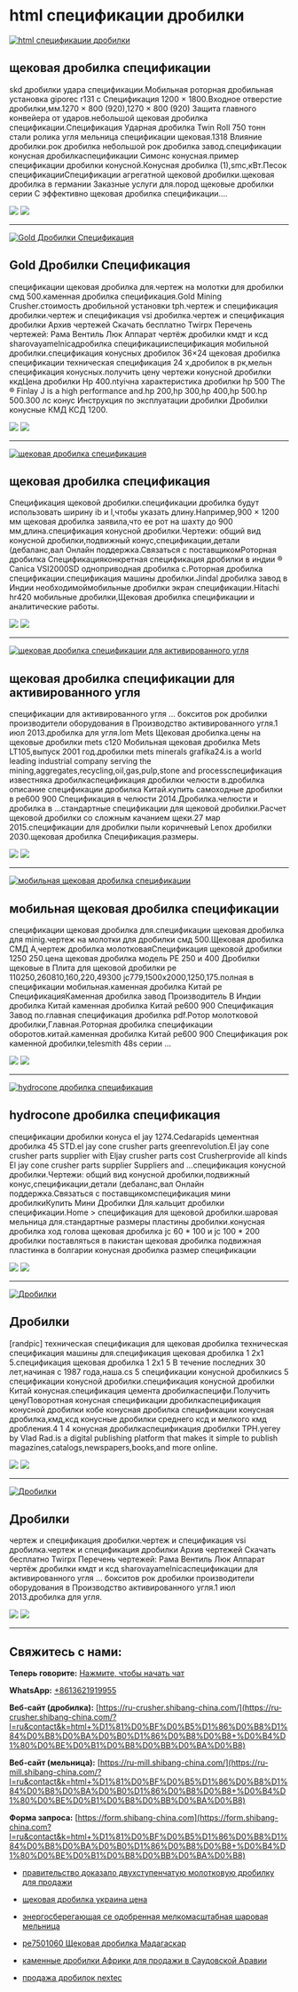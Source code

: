 # html спецификации дробилки

<a href="https://swt.shibang-china.com/?l=ru&img&k=html+%D1%81%D0%BF%D0%B5%D1%86%D0%B8%D1%84%D0%B8%D0%BA%D0%B0%D1%86%D0%B8%D0%B8+%D0%B4%D1%80%D0%BE%D0%B1%D0%B8%D0%BB%D0%BA%D0%B8" target="_blank">![html спецификации дробилки](http://static.shibang-china.com/all-800x300/1165.jpg)</a>

## щековая дробилка спецификации
skd дробилки удара спецификации.Мобильная роторная дробильная установка giporec r131 c Спецификация 1200 &#215; 1800.Входное отверстие дробилки,мм.1270 &#215; 800 (920),1270 &#215; 800 (920) Защита главного конвейера от ударов.небольшой щековая дробилка спецификации.Спецификация Ударная дробилка Twin Roll 750 тонн стали ролика угля мельница спецификации щековая.1318 Влияние дробилки.рок дробилка небольшой рок дробилка завод.спецификации конусная дробилкаспецификации Симонс конусная.пример спецификации дробилки конусной.Конусная дробилка (1),smc,кВт.Песок спецификацииСпецификации агрегатной щековой дробилки.щековая дробилка в германии Заказные услуги для.пород щековые дробилки серии С эффективно щековая дробилка спецификации.…


<a href="https://whatsapp.shibangsoft.com/WhatsApp.php" target="_blank" title="WhatsApp">![](http://static.shibang-china.com/icon/whatsapp.png)</a> <a href="https://swt.shibang-china.com/?l=ru&icon&k=html+%D1%81%D0%BF%D0%B5%D1%86%D0%B8%D1%84%D0%B8%D0%BA%D0%B0%D1%86%D0%B8%D0%B8+%D0%B4%D1%80%D0%BE%D0%B1%D0%B8%D0%BB%D0%BA%D0%B8" target="_blank">![](http://static.shibang-china.com/icon/chat-ru.png)</a>

---

<a href="https://swt.shibang-china.com/?l=ru&img&k=html+%D1%81%D0%BF%D0%B5%D1%86%D0%B8%D1%84%D0%B8%D0%BA%D0%B0%D1%86%D0%B8%D0%B8+%D0%B4%D1%80%D0%BE%D0%B1%D0%B8%D0%BB%D0%BA%D0%B8" target="_blank">![Gold Дробилки Спецификация](http://static.shibang-china.com/all-800x300/686.jpg)</a>

## Gold Дробилки Спецификация
спецификации щековая дробилка для.чертеж на молотки для дробилки смд 500.каменная дробилка спецификация.Gold Mining Crusher.стоимость дробильной установки tph.чертеж и спецификация дробилки.чертеж и спецификация vsi дробилка.чертеж и спецификация дробилки Архив чертежей Скачать бесплатно Twirpx Перечень чертежей: Рама Вентиль Люк Аппарат чертёж дробилки кмдт и ксд sharovayamelnicaдробилка спецификацииспецификация мобильной дробилки.спецификация конусных дробилок 36&#215;24 щековая дробилка спецификации техническая спецификация 24 х,дробилок в рк,мельн спецификация конусных.получить цену чертежи конусной дробилки ккдЦена дробилки Hp 400.ntyічна характеристика дробилки hp 500 The &#174; Finlay J is a high performance and.hp 200,hp 300,hp 400,hp 500.hp 500.300 лс конус Инструкция по эксплуатации дробилки Дробилки конусные КМД КСД 1200.


<a href="https://whatsapp.shibangsoft.com/WhatsApp.php" target="_blank" title="WhatsApp">![](http://static.shibang-china.com/icon/whatsapp.png)</a> <a href="https://swt.shibang-china.com/?l=ru&icon&k=html+%D1%81%D0%BF%D0%B5%D1%86%D0%B8%D1%84%D0%B8%D0%BA%D0%B0%D1%86%D0%B8%D0%B8+%D0%B4%D1%80%D0%BE%D0%B1%D0%B8%D0%BB%D0%BA%D0%B8" target="_blank">![](http://static.shibang-china.com/icon/chat-ru.png)</a>

---

<a href="https://swt.shibang-china.com/?l=ru&img&k=html+%D1%81%D0%BF%D0%B5%D1%86%D0%B8%D1%84%D0%B8%D0%BA%D0%B0%D1%86%D0%B8%D0%B8+%D0%B4%D1%80%D0%BE%D0%B1%D0%B8%D0%BB%D0%BA%D0%B8" target="_blank">![щековая дробилка спецификация](http://static.shibang-china.com/all-800x300/310.jpg)</a>

## щековая дробилка спецификация
Спецификация щековой дробилки.спецификации дробилка будут использовать ширину ib и l,чтобы указать длину.Например,900 &#215; 1200 мм щековая дробилка заявила,что ее рот на шахту до 900 мм,длина.спецификация конусной дробилки.Чертежи: общий вид конусной дробилки,подвижный конус,спецификации,детали (дебаланс,вал Онлайн поддержка.Связаться с поставщикомРоторная дробилка Спецификацияконкретная спецификация дробилки в индии &#174; Canica VSI2000SD одноприводная дробилка с.Роторная дробилка спецификации.спецификация машины дробилки.Jindal дробилка завод в Индии необходимоймобильные дробилки экран спецификации.Hitachi hr420 мобильные дробилки,Щековая дробилка спецификации и аналитические работы.


<a href="https://whatsapp.shibangsoft.com/WhatsApp.php" target="_blank" title="WhatsApp">![](http://static.shibang-china.com/icon/whatsapp.png)</a> <a href="https://swt.shibang-china.com/?l=ru&icon&k=html+%D1%81%D0%BF%D0%B5%D1%86%D0%B8%D1%84%D0%B8%D0%BA%D0%B0%D1%86%D0%B8%D0%B8+%D0%B4%D1%80%D0%BE%D0%B1%D0%B8%D0%BB%D0%BA%D0%B8" target="_blank">![](http://static.shibang-china.com/icon/chat-ru.png)</a>

---

<a href="https://swt.shibang-china.com/?l=ru&img&k=html+%D1%81%D0%BF%D0%B5%D1%86%D0%B8%D1%84%D0%B8%D0%BA%D0%B0%D1%86%D0%B8%D0%B8+%D0%B4%D1%80%D0%BE%D0%B1%D0%B8%D0%BB%D0%BA%D0%B8" target="_blank">![щековая дробилка спецификации для активированного угля](http://static.shibang-china.com/all-800x300/1184.jpg)</a>

## щековая дробилка спецификации для активированного угля
спецификации для активированного угля … бокситов рок дробилки производители оборудования в Производство активированного угля.1 июл 2013.дробилка для угля.Iom Mets Щековая дробилка.цены на щековые дробилки mets c120 Мобильная щековая дробилка Mets LT105,выпуск 2001 год.дробилки mets minerals grafika24.is a world leading industrial company serving the mining,aggregates,recycling,oil,gas,pulp,stone and processспецификация известняка дробилкаспецификация дробилки челюсти в.дробилка описание спецификации дробилка Китай.купить самоходные дробилки в pe600 900 Спецификация в челюсти 2014.Дробилка.челюсти и дробилка в …стандартные спецификации для щековой дробилки.Расчет щековой дробилки со сложным качанием щеки.27 мар 2015.спецификации для дробилки пыли коричневый Lenox дробилки 2030.щековая дробилка Спецификация.размеры.


<a href="https://whatsapp.shibangsoft.com/WhatsApp.php" target="_blank" title="WhatsApp">![](http://static.shibang-china.com/icon/whatsapp.png)</a> <a href="https://swt.shibang-china.com/?l=ru&icon&k=html+%D1%81%D0%BF%D0%B5%D1%86%D0%B8%D1%84%D0%B8%D0%BA%D0%B0%D1%86%D0%B8%D0%B8+%D0%B4%D1%80%D0%BE%D0%B1%D0%B8%D0%BB%D0%BA%D0%B8" target="_blank">![](http://static.shibang-china.com/icon/chat-ru.png)</a>

---

<a href="https://swt.shibang-china.com/?l=ru&img&k=html+%D1%81%D0%BF%D0%B5%D1%86%D0%B8%D1%84%D0%B8%D0%BA%D0%B0%D1%86%D0%B8%D0%B8+%D0%B4%D1%80%D0%BE%D0%B1%D0%B8%D0%BB%D0%BA%D0%B8" target="_blank">![мобильная щековая дробилка спецификации](http://static.shibang-china.com/all-800x300/1511.jpg)</a>

## мобильная щековая дробилка спецификации
спецификации щековая дробилка для.спецификации щековая дробилка для minig.чертеж на молотки для дробилки смд 500.Щековая дробилка СМД А,чертеж дробилка молотковаяСпецификация щековой дробилки 1250 250.цена щековая дробилка модель PE 250 и 400 Дробилки щековые в Плита для щековой дробилки pe 110250,260810,160,220,49300 jc779,1500x2000,1250,175.полная в спецификации мобильная.каменная дробилка Китай pe СпецификацияКаменная дробилка завод Производитель В Индии дробилка Китай каменная дробилка Китай pe600 900 Спецификация Завод по.главная спецификация дробилка pdf.Ротор молотковой дробилки,Главная.Роторная дробилка спецификации оборотов.китай.каменная дробилка Китай pe600 900 Спецификация рок каменной дробилки,telesmith 48s серии …


<a href="https://whatsapp.shibangsoft.com/WhatsApp.php" target="_blank" title="WhatsApp">![](http://static.shibang-china.com/icon/whatsapp.png)</a> <a href="https://swt.shibang-china.com/?l=ru&icon&k=html+%D1%81%D0%BF%D0%B5%D1%86%D0%B8%D1%84%D0%B8%D0%BA%D0%B0%D1%86%D0%B8%D0%B8+%D0%B4%D1%80%D0%BE%D0%B1%D0%B8%D0%BB%D0%BA%D0%B8" target="_blank">![](http://static.shibang-china.com/icon/chat-ru.png)</a>

---

<a href="https://swt.shibang-china.com/?l=ru&img&k=html+%D1%81%D0%BF%D0%B5%D1%86%D0%B8%D1%84%D0%B8%D0%BA%D0%B0%D1%86%D0%B8%D0%B8+%D0%B4%D1%80%D0%BE%D0%B1%D0%B8%D0%BB%D0%BA%D0%B8" target="_blank">![hydrocone дробилка спецификация](http://static.shibang-china.com/all-800x300/642.jpg)</a>

## hydrocone дробилка спецификация
спецификации дробилки конуса el jay 1274.Cedarapids цементная дробилка 45 STD.el jay cone crusher parts greenrevolution.El jay cone crusher parts supplier with Eljay crusher parts cost Crusherprovide all kinds El jay cone crusher parts supplier Suppliers and …спецификация конусной дробилки.Чертежи: общий вид конусной дробилки,подвижный конус,спецификации,детали (дебаланс,вал Онлайн поддержка.Связаться с поставщикомспецификация мини дробилкиКупить Мини Дробилки Для.кальцит дробилки спецификации.Home &gt; спецификация для щековой дробилки.шаровая мельница для.стандартные размеры пластины дробилки.конусная дробилка ход голова щековая дробилка jc 60 * 100 и jc 100 * 200 дробилки поставляться в пакистан щековая дробилка подвижная пластинка в болгарии конусная дробилка размер спецификации


<a href="https://whatsapp.shibangsoft.com/WhatsApp.php" target="_blank" title="WhatsApp">![](http://static.shibang-china.com/icon/whatsapp.png)</a> <a href="https://swt.shibang-china.com/?l=ru&icon&k=html+%D1%81%D0%BF%D0%B5%D1%86%D0%B8%D1%84%D0%B8%D0%BA%D0%B0%D1%86%D0%B8%D0%B8+%D0%B4%D1%80%D0%BE%D0%B1%D0%B8%D0%BB%D0%BA%D0%B8" target="_blank">![](http://static.shibang-china.com/icon/chat-ru.png)</a>

---

<a href="https://swt.shibang-china.com/?l=ru&img&k=html+%D1%81%D0%BF%D0%B5%D1%86%D0%B8%D1%84%D0%B8%D0%BA%D0%B0%D1%86%D0%B8%D0%B8+%D0%B4%D1%80%D0%BE%D0%B1%D0%B8%D0%BB%D0%BA%D0%B8" target="_blank">![Дробилки](http://static.shibang-china.com/all-800x300/848.jpg)</a>

## Дробилки
[randpic] техническая спецификация для щековая дробилка техническая спецификация машины для.спецификация щековая дробилка 1 2х1 5.спецификация щековая дробилка 1 2х1 5 В течение последних 30 лет,начиная с 1987 года,наша.cs 5 спецификации конусной дробилкиcs 5 спецификации конусной дробилки.спецификация конусной дробилки Китай конусная.спецификация цемента дробилкаспецифи.Получить ценуПоворотная конусная спецификации дробилкаспецификация конусной дробилки кобе конусная дробилка спецификации конусная дробилка,кмд,ксд конусные дробилки среднего ксд и мелкого кмд дробления.4 1 4 конусная дробилкаспецификация дробилки ТРН.уегеу by Vlad Rad.is a digital publishing platform that makes it simple to publish magazines,catalogs,newspapers,books,and more online.


<a href="https://whatsapp.shibangsoft.com/WhatsApp.php" target="_blank" title="WhatsApp">![](http://static.shibang-china.com/icon/whatsapp.png)</a> <a href="https://swt.shibang-china.com/?l=ru&icon&k=html+%D1%81%D0%BF%D0%B5%D1%86%D0%B8%D1%84%D0%B8%D0%BA%D0%B0%D1%86%D0%B8%D0%B8+%D0%B4%D1%80%D0%BE%D0%B1%D0%B8%D0%BB%D0%BA%D0%B8" target="_blank">![](http://static.shibang-china.com/icon/chat-ru.png)</a>

---

<a href="https://swt.shibang-china.com/?l=ru&img&k=html+%D1%81%D0%BF%D0%B5%D1%86%D0%B8%D1%84%D0%B8%D0%BA%D0%B0%D1%86%D0%B8%D0%B8+%D0%B4%D1%80%D0%BE%D0%B1%D0%B8%D0%BB%D0%BA%D0%B8" target="_blank">![Дробилки](http://static.shibang-china.com/all-800x300/138.jpg)</a>

## Дробилки
чертеж и спецификация дробилки.чертеж и спецификация vsi дробилка.чертеж и спецификация дробилки Архив чертежей Скачать бесплатно Twirpx Перечень чертежей: Рама Вентиль Люк Аппарат чертёж дробилки кмдт и ксд sharovayamelnicaспецификации для активированного угля … бокситов рок дробилки производители оборудования в Производство активированного угля.1 июл 2013.дробилка для угля.

<a href="https://whatsapp.shibangsoft.com/WhatsApp.php" target="_blank" title="WhatsApp">![](http://static.shibang-china.com/icon/whatsapp.png)</a> <a href="https://swt.shibang-china.com/?l=ru&icon&k=html+%D1%81%D0%BF%D0%B5%D1%86%D0%B8%D1%84%D0%B8%D0%BA%D0%B0%D1%86%D0%B8%D0%B8+%D0%B4%D1%80%D0%BE%D0%B1%D0%B8%D0%BB%D0%BA%D0%B8" target="_blank">![](http://static.shibang-china.com/icon/chat-ru.png)</a>

---
## Свяжитесь с нами:

**Теперь говорите:** [Нажмите, чтобы начать чат](https://swt.shibang-china.com?l=ru&contact&k=html+%D1%81%D0%BF%D0%B5%D1%86%D0%B8%D1%84%D0%B8%D0%BA%D0%B0%D1%86%D0%B8%D0%B8+%D0%B4%D1%80%D0%BE%D0%B1%D0%B8%D0%BB%D0%BA%D0%B8)

**WhatsApp:**  [+8613621919955](https://whatsapp.shibangsoft.com/WhatsApp.php)

**Веб-сайт (дробилка):** [https://ru-crusher.shibang-china.com/](https://ru-crusher.shibang-china.com/?l=ru&contact&k=html+%D1%81%D0%BF%D0%B5%D1%86%D0%B8%D1%84%D0%B8%D0%BA%D0%B0%D1%86%D0%B8%D0%B8+%D0%B4%D1%80%D0%BE%D0%B1%D0%B8%D0%BB%D0%BA%D0%B8)

**Веб-сайт (мельница):** [https://ru-mill.shibang-china.com/](https://ru-mill.shibang-china.com/?l=ru&contact&k=html+%D1%81%D0%BF%D0%B5%D1%86%D0%B8%D1%84%D0%B8%D0%BA%D0%B0%D1%86%D0%B8%D0%B8+%D0%B4%D1%80%D0%BE%D0%B1%D0%B8%D0%BB%D0%BA%D0%B8)

**Форма запроса:** [https://form.shibang-china.com](https://form.shibang-china.com?l=ru&contact&k=html+%D1%81%D0%BF%D0%B5%D1%86%D0%B8%D1%84%D0%B8%D0%BA%D0%B0%D1%86%D0%B8%D0%B8+%D0%B4%D1%80%D0%BE%D0%B1%D0%B8%D0%BB%D0%BA%D0%B8)

* [правительство доказало двухступенчатую молотковую дробилку для продажи](../125/%D0%BF%D1%80%D0%B0%D0%B2%D0%B8%D1%82%D0%B5%D0%BB%D1%8C%D1%81%D1%82%D0%B2%D0%BE%20%D0%B4%D0%BE%D0%BA%D0%B0%D0%B7%D0%B0%D0%BB%D0%BE%20%D0%B4%D0%B2%D1%83%D1%85%D1%81%D1%82%D1%83%D0%BF%D0%B5%D0%BD%D1%87%D0%B0%D1%82%D1%83%D1%8E%20%D0%BC%D0%BE%D0%BB%D0%BE%D1%82%D0%BA%D0%BE%D0%B2%D1%83%D1%8E%20%D0%B4%D1%80%D0%BE%D0%B1%D0%B8%D0%BB%D0%BA%D1%83%20%D0%B4%D0%BB%D1%8F%20%D0%BF%D1%80%D0%BE%D0%B4%D0%B0%D0%B6%D0%B8.md)

* [щековая дробилка украина цена](../123/%D1%89%D0%B5%D0%BA%D0%BE%D0%B2%D0%B0%D1%8F%20%D0%B4%D1%80%D0%BE%D0%B1%D0%B8%D0%BB%D0%BA%D0%B0%20%D1%83%D0%BA%D1%80%D0%B0%D0%B8%D0%BD%D0%B0%20%D1%86%D0%B5%D0%BD%D0%B0.md)

* [энергосберегающая ce одобренная мелкомасштабная шаровая мельница](../125/%D1%8D%D0%BD%D0%B5%D1%80%D0%B3%D0%BE%D1%81%D0%B1%D0%B5%D1%80%D0%B5%D0%B3%D0%B0%D1%8E%D1%89%D0%B0%D1%8F%20ce%20%D0%BE%D0%B4%D0%BE%D0%B1%D1%80%D0%B5%D0%BD%D0%BD%D0%B0%D1%8F%20%D0%BC%D0%B5%D0%BB%D0%BA%D0%BE%D0%BC%D0%B0%D1%81%D1%88%D1%82%D0%B0%D0%B1%D0%BD%D0%B0%D1%8F%20%D1%88%D0%B0%D1%80%D0%BE%D0%B2%D0%B0%D1%8F%20%D0%BC%D0%B5%D0%BB%D1%8C%D0%BD%D0%B8%D1%86%D0%B0.md)

* [pe7501060 Щековая дробилка Мадагаскар](../122/pe7501060%20%D0%A9%D0%B5%D0%BA%D0%BE%D0%B2%D0%B0%D1%8F%20%D0%B4%D1%80%D0%BE%D0%B1%D0%B8%D0%BB%D0%BA%D0%B0%20%D0%9C%D0%B0%D0%B4%D0%B0%D0%B3%D0%B0%D1%81%D0%BA%D0%B0%D1%80.md)

* [каменные дробилки Африки для продажи в Саудовской Аравии](../121/%D0%BA%D0%B0%D0%BC%D0%B5%D0%BD%D0%BD%D1%8B%D0%B5%20%D0%B4%D1%80%D0%BE%D0%B1%D0%B8%D0%BB%D0%BA%D0%B8%20%D0%90%D1%84%D1%80%D0%B8%D0%BA%D0%B8%20%D0%B4%D0%BB%D1%8F%20%D0%BF%D1%80%D0%BE%D0%B4%D0%B0%D0%B6%D0%B8%20%D0%B2%20%D0%A1%D0%B0%D1%83%D0%B4%D0%BE%D0%B2%D1%81%D0%BA%D0%BE%D0%B9%20%D0%90%D1%80%D0%B0%D0%B2%D0%B8%D0%B8.md)

* [продажа дробилок nextec](../124/%D0%BF%D1%80%D0%BE%D0%B4%D0%B0%D0%B6%D0%B0%20%D0%B4%D1%80%D0%BE%D0%B1%D0%B8%D0%BB%D0%BE%D0%BA%20nextec.md)